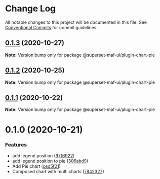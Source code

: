 # Change Log

All notable changes to this project will be documented in this file.
See [Conventional Commits](https://conventionalcommits.org) for commit guidelines.

## [0.1.3](https://gitlab.com/nielsen-media/maf/superset/superset-maf-ui/compare/@superset-maf-ui/plugin-chart-pie@0.1.2...@superset-maf-ui/plugin-chart-pie@0.1.3) (2020-10-27)

**Note:** Version bump only for package @superset-maf-ui/plugin-chart-pie





## [0.1.2](https://gitlab.com/nielsen-media/maf/superset/superset-maf-ui/compare/@superset-maf-ui/plugin-chart-pie@0.1.1...@superset-maf-ui/plugin-chart-pie@0.1.2) (2020-10-25)

**Note:** Version bump only for package @superset-maf-ui/plugin-chart-pie





## [0.1.1](https://gitlab.com/nielsen-media/maf/superset/superset-maf-ui/compare/@superset-maf-ui/plugin-chart-pie@0.1.0...@superset-maf-ui/plugin-chart-pie@0.1.1) (2020-10-22)

**Note:** Version bump only for package @superset-maf-ui/plugin-chart-pie





# 0.1.0 (2020-10-21)


### Features

* add legend position ([97f6922](https://github.com/apache-superset/superset-ui/commit/97f692268c91754ca3f49d1d25c5b3ae298f7670))
* add legend position to pie ([306abd9](https://github.com/apache-superset/superset-ui/commit/306abd91596c3eb6eb4e692d7d0a99b93f6e6548))
* Add Pie chart ([ced5f21](https://github.com/apache-superset/superset-ui/commit/ced5f2185ddfec2003d0b88b42c075beea0f0cb2))
* Composed chart with multi charts ([7842327](https://github.com/apache-superset/superset-ui/commit/784232758f4109e484f3052b45445f16c470d53a))
